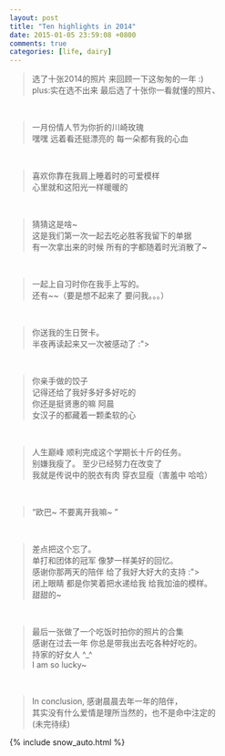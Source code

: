 ```yaml
---
layout: post
title: "Ten highlights in 2014"
date: 2015-01-05 23:59:08 +0800
comments: true
categories: [life, dairy]
---
```



> 选了十张2014的照片 来回顾一下这匆匆的一年 :)      
plus:实在选不出来  最后选了十张你一看就懂的照片、    
<!--more-->
<br>   

> 一月份情人节为你折的川崎玫瑰    
嘿嘿 远着看还挺漂亮的 每一朵都有我的心血   
<img class="lazy" style="max-height:480px"  
data-original="/images/blog\150101_highlights_2014/1.jpg">   
<br>

> 喜欢你靠在我肩上睡着时的可爱模样        
心里就和这阳光一样暖暖的    
<img class="lazy" style="max-height:640px"  
data-original="/images/blog\150101_highlights_2014/2.jpg">   
<br>

> 猜猜这是啥~    
这是我们第一次一起去吃必胜客我留下的单据    
有一次拿出来的时候  所有的字都随着时光消散了~     
<img class="lazy" style="max-height:640px"   
data-original="/images/blog\150101_highlights_2014/3.jpg">   
<br>

> 一起上自习时你在我手上写的。    
还有~~（要是想不起来了 要问我。。。）       
<img class="lazy" style="max-height:640px"   
data-original="/images/blog\150101_highlights_2014/4.jpg">   
<br>

> 你送我的生日贺卡。    
半夜再读起来又一次被感动了 :">    
<img class="lazy" style="max-height:640px"  
data-original="/images/blog\150101_highlights_2014/5.jpg">   
<br>

> 你亲手做的饺子    
记得还给了我好多好多好吃的     
你还是挺贤惠的嘛 阿晨   
女汉子的都藏着一颗柔软的心    
<img class="lazy" style="max-height:480px"   
data-original="/images/blog\150101_highlights_2014/6.jpg">   
<br>

> 人生巅峰  顺利完成这个学期长十斤的任务。    
别嫌我瘦了。 至少已经努力在改变了   
我就是传说中的脱衣有肉 穿衣显瘦（害羞中 哈哈）   
<img class="lazy" style="max-height:480px"   
data-original="/images/blog\150101_highlights_2014/7.jpg">    
<br>

> “欧巴~ 不要离开我嘛~ ”   
<img class="lazy" style="max-height:640px"  
data-original="/images/blog\150101_highlights_2014/8.jpg">    
<br>   

> 差点把这个忘了。     
单打和团体的冠军 像梦一样美好的回忆。    
感谢你那两天的陪伴 给了我好大好大的支持 :">    
闭上眼睛 都是你笑着把水递给我 给我加油的模样。   
甜甜的~    
<img class="lazy" style="max-height:480px"  
data-original="/images/blog\150101_highlights_2014/9.jpg">    
<br>   

> 最后一张做了一个吃饭时拍你的照片的合集    
感谢在过去一年 你总是带我出去吃各种好吃的。    
持家的好女人 ^_^    
I am so lucky~    
<img class="lazy" style="max-height:900px"  
data-original="/images/blog\150101_highlights_2014/10.jpg">    
<br>  


> In conclusion, 感谢晨晨去年一年的陪伴，   
其实没有什么爱情是理所当然的，也不是命中注定的    
(未完待续)

{% include snow_auto.html %}   
<audio autoplay="autopaly">
  <source src="{{ root_url }}/images/renxi.mp3" type="audio/mp3" />
</audio>


<i id="close_button" style="position:fixed;right:25px;top:25px;z-index: 1300;cursor:pointer" class="fa fa-times fa-4"></i>

